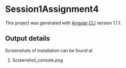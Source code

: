 # Session1Assignment4

This project was generated with [Angular CLI](https://github.com/angular/angular-cli) version 1.1.1.

## Output details

Screenshots of Installation can be found at
1. Screenshot_console.png


